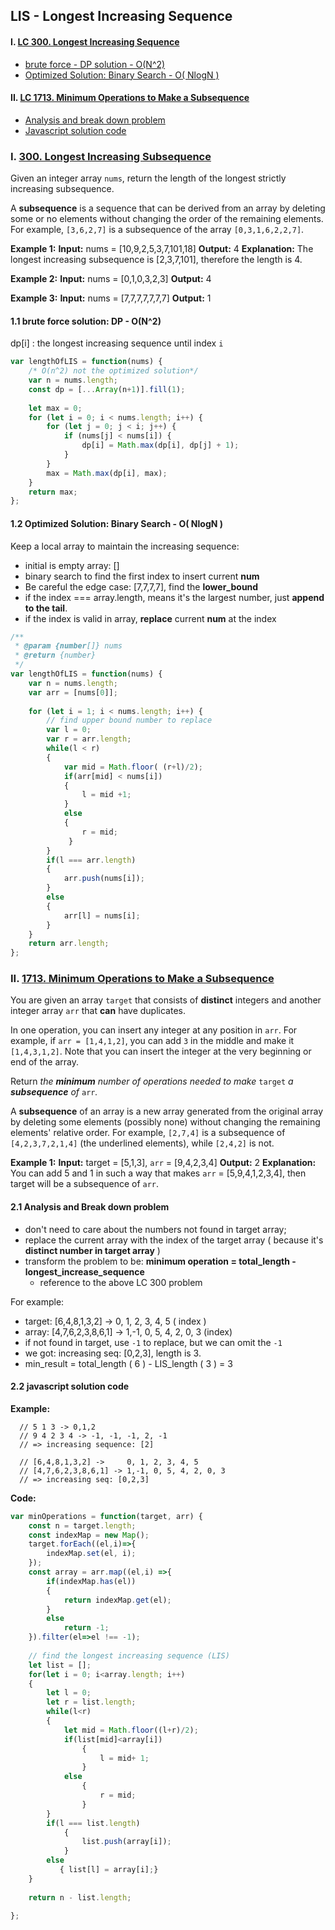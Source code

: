 ##  LIS - Longest Increasing Sequence

#### I.  [LC 300. Longest Increasing Sequence](#question-1)
- [brute force - DP solution - O(N^2)](#q1-1)
- [Optimized Solution: Binary Search - O( NlogN )](#q1-2)

#### II. [LC 1713. Minimum Operations to Make a Subsequence ](#question-2)
- [Analysis and break down problem](#q2-1)
- [Javascript solution code](#q2-2)

<div id="question-1"/>

### I. [300.  Longest Increasing Subsequence](https://leetcode.com/problems/longest-increasing-subsequence/)

Given an integer array  `nums`, return the length of the longest strictly increasing subsequence.

A  **subsequence**  is a sequence that can be derived from an array by deleting some or no elements without changing the order of the remaining elements. For example,  `[3,6,2,7]`  is a subsequence of the array  `[0,3,1,6,2,2,7]`.

**Example 1:**
**Input:** nums = [10,9,2,5,3,7,101,18]
**Output:** 4
**Explanation:** The longest increasing subsequence is [2,3,7,101], therefore the length is 4.

**Example 2:**
**Input:** nums = [0,1,0,3,2,3]
**Output:** 4

**Example 3:**
**Input:** nums = [7,7,7,7,7,7,7]
**Output:** 1

<div id="q1-1" />

#### 1.1 brute force solution: DP - O(N^2)
dp[i] : the longest increasing sequence until index `i`

```js
var lengthOfLIS = function(nums) {
    /* O(n^2) not the optimized solution*/
    var n = nums.length;
    const dp = [...Array(n+1)].fill(1);
   
    let max = 0;
    for (let i = 0; i < nums.length; i++) {
        for (let j = 0; j < i; j++) {
            if (nums[j] < nums[i]) {
                dp[i] = Math.max(dp[i], dp[j] + 1);
            }
        }
        max = Math.max(dp[i], max);
    }
    return max;
};
```

<div id="q1-2" />

#### 1.2 Optimized Solution: Binary Search - O( NlogN )
Keep a local array to maintain the increasing sequence:
- initial is empty array: []
- binary search to find the first index to insert current **num**
- Be careful the edge case: [7,7,7,7], find the **lower_bound**
- if the index === array.length, means it's the largest number, just **append to the tail**.
- if the index is valid in array, **replace** current **num** at the index

```js
/**
 * @param {number[]} nums
 * @return {number}
 */
var lengthOfLIS = function(nums) {
    var n = nums.length;
    var arr = [nums[0]];
   
    for (let i = 1; i < nums.length; i++) {
        // find upper bound number to replace
        var l = 0;
        var r = arr.length;
        while(l < r)
        {
            var mid = Math.floor( (r+l)/2);
            if(arr[mid] < nums[i])
            {
                l = mid +1;
            }
            else
            {
                r = mid;
             }
        }
        if(l === arr.length)
        {
            arr.push(nums[i]);
        }
        else
        {
            arr[l] = nums[i];
        }      
    }
    return arr.length;
};
```

<div id="question-2"/>

### II. [1713.  Minimum Operations to Make a Subsequence](https://leetcode.com/problems/minimum-operations-to-make-a-subsequence)

You are given an array  `target`  that consists of  **distinct**  integers and another integer array  `arr`  that  **can**  have duplicates.

In one operation, you can insert any integer at any position in  `arr`. For example, if  `arr = [1,4,1,2]`, you can add  `3`  in the middle and make it  `[1,4,3,1,2]`. Note that you can insert the integer at the very beginning or end of the array.

Return  _the  **minimum**  number of operations needed to make_ `target` _a  **subsequence**  of_ `arr`_._

A  **subsequence**  of an array is a new array generated from the original array by deleting some elements (possibly none) without changing the remaining elements' relative order. For example,  `[2,7,4]`  is a subsequence of  `[4,2,3,7,2,1,4]`  (the underlined elements), while  `[2,4,2]`  is not.

**Example 1:**
**Input:** target = [5,1,3], `arr` = [9,4,2,3,4]
**Output:** 2
**Explanation:** You can add 5 and 1 in such a way that makes `arr` = [5,9,4,1,2,3,4], then target will be a subsequence of `arr`.

<div id="q2-1" />

#### 2.1 Analysis and Break down problem

 - don't need to care about the numbers not found in target array;
- replace the current array with the index of the target array ( because it's **distinct number in target array** )
- transform the problem to be:
	**minimum operation = total_length - longest_increase_sequence**
	- reference to the above LC 300 problem

For example:
 -  target: [6,4,8,1,3,2] ->   0, 1, 2, 3, 4, 5 ( index )
  - array: [4,7,6,2,3,8,6,1] -> 1,-1, 0, 5, 4, 2, 0, 3 (index)
  - if not found in target, use `-1` to replace, but we can omit the `-1`
   -  we got: increasing seq: [0,2,3], length is 3.
   - min_result = total_length ( 6 ) - LIS_length ( 3 ) = 3
<div id="q2-2" />

#### 2.2 javascript solution code

**Example:**
```
  // 5 1 3 -> 0,1,2
  // 9 4 2 3 4 -> -1, -1, -1, 2, -1 
  // => increasing sequence: [2] 
    
  // [6,4,8,1,3,2] ->     0, 1, 2, 3, 4, 5
  // [4,7,6,2,3,8,6,1] -> 1,-1, 0, 5, 4, 2, 0, 3
  // => increasing seq: [0,2,3]
```
**Code:**
```js
var minOperations = function(target, arr) {
    const n = target.length;
    const indexMap = new Map();
    target.forEach((el,i)=>{
        indexMap.set(el, i);
    });
    const array = arr.map((el,i) =>{
        if(indexMap.has(el))
        {
            return indexMap.get(el);
        }
        else
            return -1;
    }).filter(el=>el !== -1);
    
    // find the longest increasing sequence (LIS)
    let list = [];
    for(let i = 0; i<array.length; i++)
    {
        let l = 0;
        let r = list.length;
        while(l<r)
        {
            let mid = Math.floor((l+r)/2);
            if(list[mid]<array[i])
                {
                    l = mid+ 1;
                }
            else
                {
                    r = mid;
                }
        }
        if(l === list.length)
            {
                list.push(array[i]);
            }
        else
           { list[l] = array[i];}
    }
    
    return n - list.length;
    
};
```
